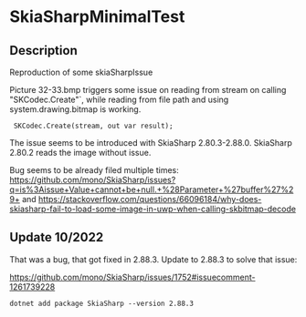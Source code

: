 # SkiaSharpMinimalTest

## Description

Reproduction of some skiaSharpIssue

Picture 32-33.bmp triggers some issue on reading from stream on calling "SKCodec.Create"`, while reading from file path and using system.drawing.bitmap is working.

```
 SKCodec.Create(stream, out var result); 
```

The issue seems to be introduced with SkiaSharp 2.80.3-2.88.0. SkiaSharp 2.80.2 reads the image without issue.

Bug seems to be already filed multiple times: https://github.com/mono/SkiaSharp/issues?q=is%3Aissue+Value+cannot+be+null.+%28Parameter+%27buffer%27%29+ and https://stackoverflow.com/questions/66096184/why-does-skiasharp-fail-to-load-some-image-in-uwp-when-calling-skbitmap-decode

## Update 10/2022

That was a bug, that got fixed in 2.88.3. Update to 2.88.3 to solve that issue:

https://github.com/mono/SkiaSharp/issues/1752#issuecomment-1261739228

```
dotnet add package SkiaSharp --version 2.88.3
```